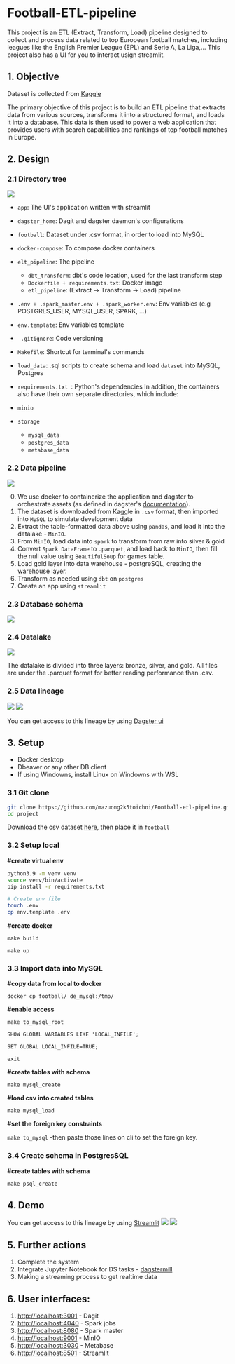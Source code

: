 # Football-ETL-pipeline


This project is an ETL (Extract, Transform, Load) pipeline designed to collect and process data related to top European football matches, including leagues like the English Premier League (EPL) and Serie A, La Liga,… This project also has a UI for you to interact usign streamlit.




## 1. Objective
Dataset is collected from [Kaggle](https://www.kaggle.com/datasets/davidcariboo/player-scores)

The primary objective of this project is to build an ETL pipeline that extracts data from various sources, transforms it into a structured format, and loads it into a database. This data is then used to power a web application that provides users with search capabilities and rankings of top football matches in Europe.
## 2. Design

### 2.1 Directory tree

![](./img/tree.png)
- `app`: The UI's application written with streamlit
- `dagster_home`: Dagit and dagster daemon's configurations
- `football`: Dataset under .csv format, in order to load into MySQL
- `docker-compose`: To compose docker containers

- `elt_pipeline`: The pipeline
  - `dbt_transform`: dbt's code location, used for the last transform step
  - `Dockerfile + requirements.txt`: Docker image
  - `etl_pipeline`: (Extract -> Transform -> Load) pipeline
- `.env + .spark_master.env + .spark_worker.env`: Env variables (e.g POSTGRES_USER, MYSQL_USER, SPARK, ...)
- `env.template`: Env variables template
- ` .gitignore`: Code versioning
- `Makefile`: Shortcut for terminal's commands
- `load_data`: .sql scripts to create schema and load `dataset` into MySQL, Postgres
- `requirements.txt `: Python's dependencies
In addition, the containers also have their own separate directories, which include:

- `minio`
- `storage`
  - `mysql_data`
  - `postgres_data`
  - `metabase_data`
### 2.2 Data pipeline
![](./img/pipeline.png)

0. We use docker to containerize the application and dagster to orchestrate assets (as defined in dagster's [documentation](https://docs.dagster.io/concepts/assets/software-defined-assets)).
1. The dataset is downloaded from Kaggle in `.csv` format, then imported into `MySQL` to simulate development data
2. Extract the table-formatted data above using `pandas`, and load it into the datalake - `MinIO`.
3. From `MinIO`, load data into `spark` to transform from raw into silver & gold
4. Convert `Spark DataFrame` to `.parquet`, and load back to `MinIO`, then fill the null value using `BeautifulSoup` for games table.
5. Load gold layer into data warehouse - postgreSQL, creating the warehouse layer.
7. Transform as needed using `dbt` on `postgres`
9. Create an app using `streamlit`

### 2.3 Database schema

![](./img/Schema.png)

### 2.4 Datalake
![](./img/datalake.png)

The datalake is divided into three layers: bronze, silver, and gold.
All files are under the .parquet format for better reading performance than .csv.
### 2.5 Data lineage
![](./img/asset.png)
![](./img/dbt.png)

You can get access to this lineage by using   [Dagster ui](localhost:3001)
## 3. Setup
- Docker desktop
- Dbeaver or any other DB client
- If using Windowns, install Linux on Windowns with WSL 

### 3.1 Git clone
```bash
git clone https://github.com/mazuong2k5toichoi/Football-etl-pipeline.git project
cd project
```

Download the csv dataset [here](https://www.kaggle.com/datasets/davidcariboo/player-scores), then place it in `football`
### 3.2 Setup local
**#create virtual env**
```bash
python3.9 -m venv venv
source venv/bin/activate
pip install -r requirements.txt
```

```bash
# Create env file
touch .env
cp env.template .env
```
**#create docker**

`make build`

`make up`

### 3.3 Import data into MySQL

**#copy data from local to docker**

`docker cp football/ de_mysql:/tmp/`

**#enable access**

`make to_mysql_root`

`SHOW GLOBAL VARIABLES LIKE 'LOCAL_INFILE';`

`SET GLOBAL LOCAL_INFILE=TRUE;`

`exit`

**#create tables with schema**

`make mysql_create`

**#load csv into created tables**

`make mysql_load`

**#set the foreign key constraints**

`make to_mysql`
-then paste those lines on cli to set the foreign key.

### 3.4 Create schema in PostgresSQL

**#create tables with schema**

`make psql_create`

## 4. Demo
You can get access to this lineage by using   [Streamlit](localhost:8501)
![](./img/club_analysis.png)
![](./img/players_stat.png)


## 5. Further actions
1. Complete the  system
2. Integrate Jupyter Notebook for DS tasks - [dagstermill](https://docs.dagster.io/integrations/dagstermill)
3. Making a streaming process to get realtime data 

## 6. User interfaces:
1. <http://localhost:3001> - Dagit
2. <http://localhost:4040> - Spark jobs
3. <http://localhost:8080> - Spark master
4. <http://localhost:9001> - MinIO
5. <http://localhost:3030> - Metabase
6. <http://localhost:8501> - Streamlit